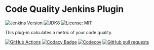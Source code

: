 # Code Quality Jenkins Plugin

[![Jenkins Version](https://img.shields.io/badge/Jenkins-2.138.4-green.svg?label=min.%20Jenkins)](https://jenkins.io/download/)
![JDK8](https://img.shields.io/badge/jdk-8-yellow.svg?label=min.%20JDK)
[![License: MIT](https://img.shields.io/badge/license-MIT-yellow.svg)](https://opensource.org/licenses/MIT)

This plug-in calculates a metric of your code quality.
 
[![GitHub Actions](https://github.com/uhafner/code-quality-plugin/workflows/GitHub%20Actions/badge.svg)](https://github.com/uhafner/code-quality-plugin/actions)
[![Codacy Badge](https://api.codacy.com/project/badge/Grade/1be7bb5b899446968e411e6e59c8ea6c)](https://www.codacy.com/app/uhafner/code-quality-plugin?utm_source=github.com&amp;utm_medium=referral&amp;utm_content=jenkinsci/code-quality-plugin&amp;utm_campaign=Badge_Grade)
[![Codecov](https://img.shields.io/codecov/c/github/uhafner/code-quality-plugin.svg)](https://codecov.io/gh/uhafner/code-quality-plugin)
[![GitHub pull requests](https://img.shields.io/github/issues-pr/uhafner/code-quality-plugin.svg)](https://github.com/uhafner/code-quality-plugin/pulls)

